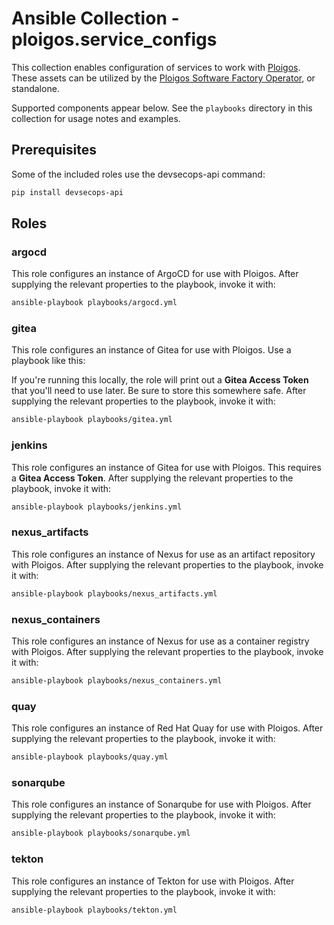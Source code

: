 # Ansible Collection - ploigos.service_configs

This collection enables configuration of services to work with [Ploigos](https://ploigos.github.io/ploigos-docs/). These assets can be utilized by the [Ploigos Software Factory Operator](https://github.com/ploigos/ploigos-software-factory-operator), or standalone.

Supported components appear below. See the `playbooks` directory in this collection for usage notes and examples.

## Prerequisites

Some of the included roles use the devsecops-api command:
```bash
pip install devsecops-api
```

## Roles

### argocd
This role configures an instance of ArgoCD for use with Ploigos. After supplying the relevant properties to the playbook, invoke it with:

```bash
ansible-playbook playbooks/argocd.yml
```

### gitea
This role configures an instance of Gitea for use with Ploigos. Use a playbook like this:

If you're running this locally, the role will print out a **Gitea Access Token** that you'll need to use later. Be sure to store this somewhere safe. After supplying the relevant properties to the playbook, invoke it with:

```bash
ansible-playbook playbooks/gitea.yml
```

### jenkins
This role configures an instance of Gitea for use with Ploigos. This requires a **Gitea Access Token**. After supplying the relevant properties to the playbook, invoke it with:

```bash
ansible-playbook playbooks/jenkins.yml
```

### nexus_artifacts
This role configures an instance of Nexus for use as an artifact repository with Ploigos. After supplying the relevant properties to the playbook, invoke it with:

```bash
ansible-playbook playbooks/nexus_artifacts.yml
```

### nexus_containers
This role configures an instance of Nexus for use as a container registry with Ploigos. After supplying the relevant properties to the playbook, invoke it with:

```bash
ansible-playbook playbooks/nexus_containers.yml
```

### quay
This role configures an instance of Red Hat Quay for use with Ploigos. After supplying the relevant properties to the playbook, invoke it with:

```bash
ansible-playbook playbooks/quay.yml
```

### sonarqube
This role configures an instance of Sonarqube for use with Ploigos. After supplying the relevant properties to the playbook, invoke it with:

```bash
ansible-playbook playbooks/sonarqube.yml
``` 

### tekton
This role configures an instance of Tekton for use with Ploigos. After supplying the relevant properties to the playbook, invoke it with:

```bash
ansible-playbook playbooks/tekton.yml
```
